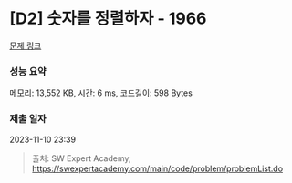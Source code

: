 # [D2] 숫자를 정렬하자 - 1966 

[문제 링크](https://swexpertacademy.com/main/code/problem/problemDetail.do?contestProbId=AV5PrmyKAWEDFAUq) 

### 성능 요약

메모리: 13,552 KB, 시간: 6 ms, 코드길이: 598 Bytes

### 제출 일자

2023-11-10 23:39



> 출처: SW Expert Academy, https://swexpertacademy.com/main/code/problem/problemList.do